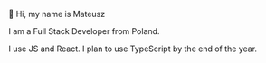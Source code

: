 👋 Hi, my name is Mateusz


I am a Full Stack Developer from Poland.

I use JS and React.
I plan to use TypeScript by the end of the year.

